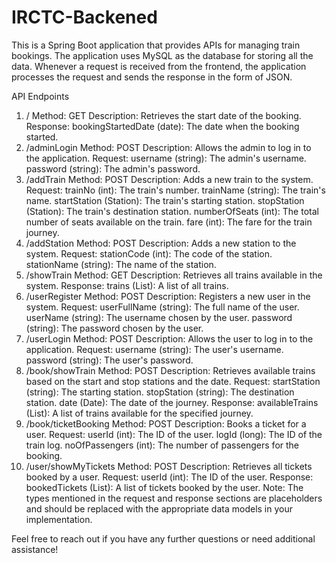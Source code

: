 # IRCTC-Backened
This is a Spring Boot application that provides APIs for managing train bookings. The application uses MySQL as the database for storing all the data. Whenever a request is received from the frontend, the application processes the request and sends the response in the form of JSON.

API Endpoints
1. /
Method: GET
Description: Retrieves the start date of the booking.
Response:
bookingStartedDate (date): The date when the booking started.
2. /adminLogin
Method: POST
Description: Allows the admin to log in to the application.
Request:
username (string): The admin's username.
password (string): The admin's password.
3. /addTrain
Method: POST
Description: Adds a new train to the system.
Request:
trainNo (int): The train's number.
trainName (string): The train's name.
startStation (Station): The train's starting station.
stopStation (Station): The train's destination station.
numberOfSeats (int): The total number of seats available on the train.
fare (int): The fare for the train journey.
4. /addStation
Method: POST
Description: Adds a new station to the system.
Request:
stationCode (int): The code of the station.
stationName (string): The name of the station.
5. /showTrain
Method: GET
Description: Retrieves all trains available in the system.
Response:
trains (List<Train>): A list of all trains.
6. /userRegister
Method: POST
Description: Registers a new user in the system.
Request:
userFullName (string): The full name of the user.
userName (string): The username chosen by the user.
password (string): The password chosen by the user.
7. /userLogin
Method: POST
Description: Allows the user to log in to the application.
Request:
username (string): The user's username.
password (string): The user's password.
8. /book/showTrain
Method: POST
Description: Retrieves available trains based on the start and stop stations and the date.
Request:
startStation (string): The starting station.
stopStation (string): The destination station.
date (Date): The date of the journey.
Response:
availableTrains (List<Train>): A list of trains available for the specified journey.
9. /book/ticketBooking
Method: POST
Description: Books a ticket for a user.
Request:
userId (int): The ID of the user.
logId (long): The ID of the train log.
noOfPassengers (int): The number of passengers for the booking.
10. /user/showMyTickets
Method: POST
Description: Retrieves all tickets booked by a user.
Request:
userId (int): The ID of the user.
Response:
bookedTickets (List<Ticket>): A list of tickets booked by the user.
Note: The types mentioned in the request and response sections are placeholders and should be replaced with the appropriate data models in your implementation.

Feel free to reach out if you have any further questions or need additional assistance!